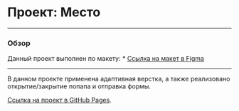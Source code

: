 # Проект: Место
_____________

### Обзор

Данный проект выполнен по макету: * [Ссылка на макет в Figma](https://www.figma.com/file/2cn9N9jSkmxD84oJik7xL7/JavaScript.-Sprint-4?node-id=0%3A1)

_____________

В данном проекте применена адаптивная верстка, а также реализовано открытие/закрытие попапа и отправка формы.


[Ссылка на проект в GitHub Pages](https://stas-makarov.github.io/mesto/).

